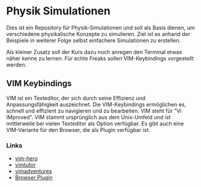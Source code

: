 # Physik Simulationen

Dies ist ein Repository für Physik-Simulationen und soll als Basis dienen, um
verschiedene physikalische Konzepte zu simulieren. Ziel ist es anhand der
Beispiele in weiterer Folge selbst einfachere Simulationen zu erstellen.

Als kleiner Zusatz soll der Kurs dazu noch anregen den Terminal etwas näher
kenne zu lernen. Für echte Freaks sollen VIM-Keybindings vorgestellt werden.

## VIM Keybindings

VIM ist ein Texteditor, der sich durch seine Effizienz und Anpassungsfähigkeit
auszeichnet. Die VIM-Keybindings ermöglichen es, schnell und effizient zu
navigieren und zu bearbeiten. VIM steht für "Vi IMproved". VIM stammt
ursprünglich aus dem Unix-Umfeld und ist mittlerweile bei vielen Texteditor als
Option verfügbar. Es gibt auch eine VIM-Variante für den Browser, die als Plugin
verfügbar ist.

### Links

- [vim-hero](https://vim-hero.com/)
- [vimtutor](https://vimschool.netlify.app/introduction/vimtutor/)
- [vimadventures](https://vim-adventures.com/)
- [Browser Plugin](https://vimium.github.io/)
